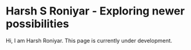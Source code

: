 # Harsh S Roniyar - Exploring newer possibilities
Hi, I am Harsh Roniyar.
This page is currently under development.
